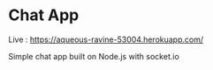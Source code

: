 # Chat App

Live : https://aqueous-ravine-53004.herokuapp.com/

Simple chat app built on Node.js with socket.io
